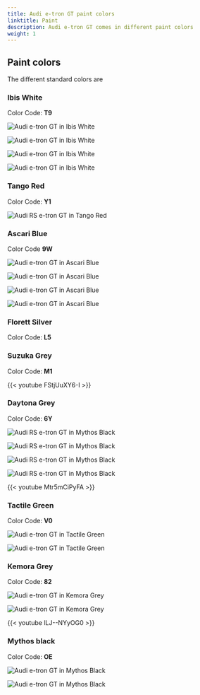 ```yaml
---
title: Audi e-tron GT paint colors
linktitle: Paint
description: Audi e-tron GT comes in different paint colors
weight: 1
---
```



## Paint colors

The different standard colors are

### Ibis White

Color Code: **T9**

![Audi e-tron GT in Ibis White](paint_ibis_1.jpg "Audi e-tron GT in Ibis White")

![Audi e-tron GT in Ibis White](paint_ibis_2.jpg "Audi e-tron GT in Ibis White")

![Audi e-tron GT in Ibis White](paint_ibis_3.jpg "Audi e-tron GT in Ibis White")

![Audi e-tron GT in Ibis White](paint_ibis_4.jpg "Audi e-tron GT in Ibis White")

### Tango Red

Color Code: **Y1**

![Audi RS e-tron GT in Tango Red](paint_tangored_1.jpg "Audi RS e-tron GT in Tango Red")

### Ascari Blue

Color Code **9W**

![Audi e-tron GT in Ascari Blue](paint_ascari_1.jpg "Audi e-tron GT in Ascari Blue")

![Audi e-tron GT in Ascari Blue](paint_ascari_2.jpg "Audi e-tron GT in Ascari Blue")

![Audi e-tron GT in Ascari Blue](paint_ascari_3.jpg "Audi e-tron GT in Ascari Blue")

![Audi e-tron GT in Ascari Blue](paint_ascari_4.jpg "Audi e-tron GT in Ascari Blue")

### Florett Silver

Color Code: **L5**

### Suzuka Grey

Color Code: **M1**

{{< youtube FStjUuXY6-I >}}

### Daytona Grey

Color Code: **6Y**

![Audi RS e-tron GT in Mythos Black](paint_daytona_1.jpg "Audi RS e-tron GT in Daytona Pearl Grey")

![Audi RS e-tron GT in Mythos Black](paint_daytona_2.jpg "Audi RS e-tron GT in Daytona Pearl Grey")

![Audi RS e-tron GT in Mythos Black](paint_daytona_3.jpg "Audi RS e-tron GT in Daytona Pearl Grey by Auditography")

![Audi RS e-tron GT in Mythos Black](paint_daytona_4.jpg "Audi RS e-tron GT in Daytona Pearl Grey by Auditography")

{{< youtube Mtr5mCiPyFA >}}

### Tactile Green

Color Code: **V0**

![Audi e-tron GT in Tactile Green](paint_tactilegreen_1.jpg "Audi e-tron GT in Tactile Green")

![Audi e-tron GT in Tactile Green](paint_tactilegreen_2.jpg "Audi e-tron GT in Tactile Green by Auditography")

### Kemora Grey

Color Code: **82**

![Audi e-tron GT in Kemora Grey](paint_kemora_1.jpg "Audi e-tron GT in Kemora Grey")

![Audi e-tron GT in Kemora Grey](paint_kemora_2.jpg "Audi e-tron GT in Kemora Grey")

{{< youtube lLJ--NYyOG0 >}}

### Mythos black

Color Code: **OE**

![Audi e-tron GT in Mythos Black](paint_mythosblack_1.jpg "Audi e-tron GT in Mythos Black")

![Audi e-tron GT in Mythos Black](paint_mythosblack_2.jpg "Audi e-tron GT in Mythos Black")